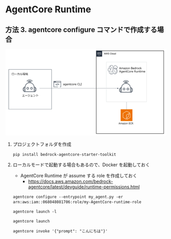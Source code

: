 # AgentCore Runtime

## 方法 3. agentcore configure コマンドで作成する場合

![cli](images/Runtime-cli.png)

1. プロジェクトフォルダを作成

    ```
    pip install bedrock-agentcore-starter-toolkit
    ```

1. ローカルモードで起動する場合もあるので、Docker を起動しておく

    - AgentCore Runtime が assume する role を作成しておく
        - https://docs.aws.amazon.com/bedrock-agentcore/latest/devguide/runtime-permissions.html
    
    ```
    agentcore configure --entrypoint my_agent.py -er arn:aws:iam::068048081706:role/my-AgentCore-runtime-role

    ```

   ```
   agentcore launch -l
   ```


    ```
    agentcore launch
    ```

    ```
    agentcore invoke '{"prompt": "こんにちは"}'
    ```
